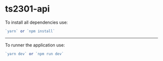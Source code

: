 # ts2301-api

To install all dependencies use: <br>

```ts
`yarn` or `npm install`
```
---

To runner the application use:
```ts
`yarn dev` or `npm run dev`
